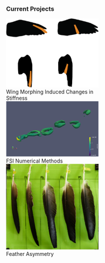 <html>
<head>
<meta name="viewport" content="width=device-width, initial-scale=1">
<style>
.container {
  position: relative;
  width: 50%;
}

.image {
  display: block;
  width: 100%;
  height: auto;
}

.overlay {
  position: absolute;
  top: 0;
  bottom: 0;
  left: 0;
  right: 0;
  height: 100%;
  width: 100%;
  opacity: 0;
  transition: .5s ease;
  background-color: #2AAD95;
}

.container:hover .overlay {
  opacity: 1;
}

.text {
  color: white;
  font-size: 20px;
  position: absolute;
  top: 50%;
  left: 50%;
  -webkit-transform: translate(-50%, -50%);
  -ms-transform: translate(-50%, -50%);
  transform: translate(-50%, -50%);
  text-align: center;
}
</style>
</head>
<body>

<h3>Current Projects</h3>

<div class="container">
  <img src="/images/ffint.png" alt="ffint" class="image">
  <div class="overlay">
    <div class="text">Wing Morphing Induced Changes in Stiffness</div>
  </div>
</div>

<div class="container">
  <img src="/images/Q criterion.png" alt="cfd" class="image">
  <div class="overlay">
    <div class="text">FSI Numerical Methods</div>
  </div>
</div>

<div class="container">
  <img src="/images/feathers.JPG" alt="momocs" class="image">
  <div class="overlay">
    <div class="text">Feather Asymmetry</div>
  </div>
</div>

</body>
</html>
